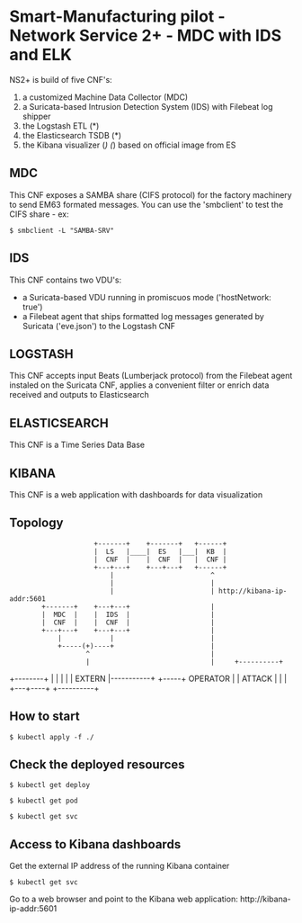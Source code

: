 # Smart-Manufacturing pilot - Network Service 2+ - MDC with IDS and ELK

NS2+ is build of five CNF's: 
1. a customized Machine Data Collector (MDC) 
2. a Suricata-based Intrusion Detection System (IDS) with Filebeat log shipper
3. the Logstash ETL (*)
4. the Elasticsearch TSDB (*)
5. the Kibana visualizer (*)
(*) based on official image from ES

## MDC
This CNF exposes a SAMBA share (CIFS protocol) for the factory machinery to send EM63 formated messages. You can use the 'smbclient' to test the CIFS share - ex:

`$ smbclient -L "SAMBA-SRV"`

## IDS
This CNF contains two VDU's: 
- a Suricata-based VDU running in promiscuos mode ('hostNetwork: true')
- a Filebeat agent that ships formatted log messages generated by Suricata ('eve.json') to the Logstash CNF


## LOGSTASH
This CNF accepts input Beats (Lumberjack protocol) from the Filebeat agent instaled on the Suricata CNF, applies a convenient filter or enrich data received and outputs to Elasticsearch


## ELASTICSEARCH
This CNF is a Time Series Data Base 


## KIBANA
This CNF is a web application with dashboards for data visualization 


## Topology


                         +-------+    +-------+   +------+
                         |  LS   |____|  ES   |___|  KB  |
                         |  CNF  |    |  CNF  |   |  CNF |
                         +---+---+    +---+---+   +------+
                             |                        ^
                             |                        |
                             |                        | http://kibana-ip-addr:5601
            +-------+    +---+---+                    |
            |  MDC  |    |  IDS  |                    |
            |  CNF  |    |  CNF  |                    |
            +---+---+    +---+---+                    |
                |            |                        |
                +-----(+)----+                        |
                       ^                              |
                       |                              |     +----------+
  +--------+           |                              |     |          |
  | EXTERN |-----------+                              +-----+ OPERATOR |
  | ATTACK |                                                |          |
  +---+----+                                                +----------+
  

## How to start

`$ kubectl apply -f ./`


## Check the deployed resources

`$ kubectl get deploy`

`$ kubectl get pod`

`$ kubectl get svc`


## Access to Kibana dashboards
Get the external IP address of the running Kibana container

`$ kubectl get svc`

Go to a web browser and point to the Kibana web application: http://kibana-ip-addr:5601

